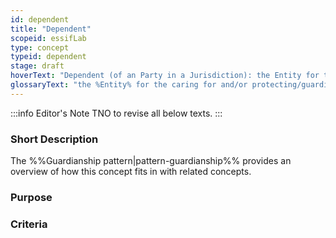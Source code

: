 ```yaml
---
id: dependent
title: "Dependent"
scopeid: essifLab
type: concept
typeid: dependent
stage: draft
hoverText: "Dependent (of an Party in a Jurisdiction): the Entity for the caring for and/or protecting/guarding/defending of which a Guardianship Relationship has been established with that Entity within that Jurisdiction."
glossaryText: "the %Entity% for the caring for and/or protecting/guarding/defending of which a %Guardianship Relationship% has been established with that %Entity% within that %Jurisdiction%."
---
```


:::info Editor's Note
TNO to revise all below texts.
:::

### Short Description

The %%Guardianship pattern|pattern-guardianship%% provides an overview of how this concept fits in with related concepts.

### Purpose

### Criteria
